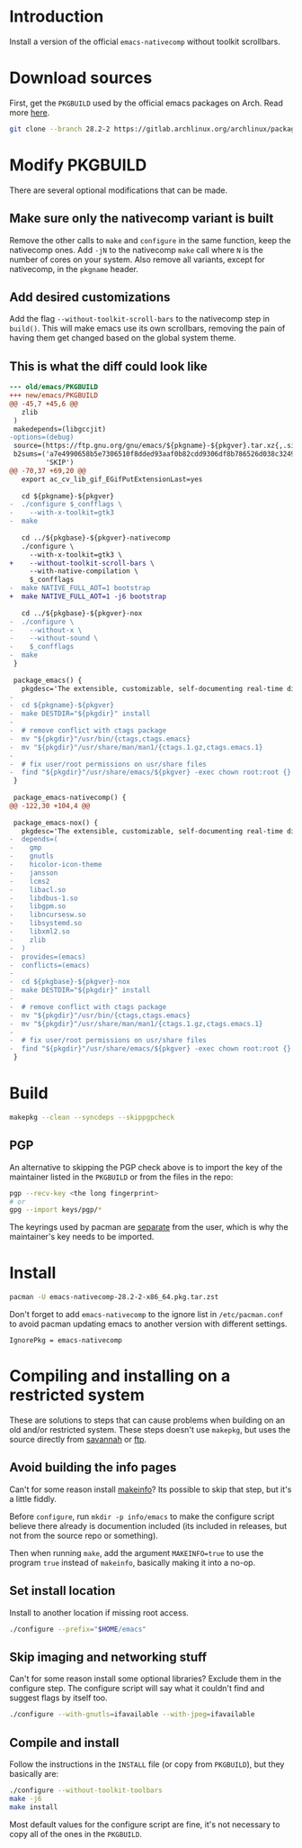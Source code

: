 # Introduction
Install a version of the official `emacs-nativecomp` without toolkit scrollbars.

# Download sources
First, get the `PKGBUILD` used by the official emacs packages on Arch.
Read more [here](https://wiki.archlinux.org/title/Arch_Build_System).

```sh
git clone --branch 28.2-2 https://gitlab.archlinux.org/archlinux/packaging/packages/emacs.git
```

# Modify PKGBUILD
There are several optional modifications that can be made.

## Make sure only the nativecomp variant is built
Remove the other calls to `make` and `configure` in the
same function, keep the nativecomp ones. Add `-jN` to the nativecomp
`make` call where `N` is the number of cores on your system. Also
remove all variants, except for nativecomp, in the `pkgname` header.

## Add desired customizations
Add the flag `--without-toolkit-scroll-bars` to the nativecomp step in
`build()`. This will make emacs use its own scrollbars, removing the
pain of having them get changed based on the global system theme.

## This is what the diff could look like
```diff
--- old/emacs/PKGBUILD
+++ new/emacs/PKGBUILD
@@ -45,7 +45,6 @@
   zlib
 )
 makedepends=(libgccjit)
-options=(debug)
 source=(https://ftp.gnu.org/gnu/emacs/${pkgname}-${pkgver}.tar.xz{,.sig})
 b2sums=('a7e4990658b5e7306510f8dded93aaf0b82cdd9306df8b786526d038c3249ef9579287075f2235eb01a71ae1699db555254f137b86ab2d2305b45895053df552'
         'SKIP')
@@ -70,37 +69,20 @@
   export ac_cv_lib_gif_EGifPutExtensionLast=yes
 
   cd ${pkgname}-${pkgver}
-  ./configure $_confflags \
-    --with-x-toolkit=gtk3
-  make
 
   cd ../${pkgbase}-${pkgver}-nativecomp
   ./configure \
     --with-x-toolkit=gtk3 \
+    --without-toolkit-scroll-bars \
     --with-native-compilation \
     $_confflags
-  make NATIVE_FULL_AOT=1 bootstrap
+  make NATIVE_FULL_AOT=1 -j6 bootstrap
 
   cd ../${pkgbase}-${pkgver}-nox
-  ./configure \
-    --without-x \
-    --without-sound \
-    $_confflags
-  make
 }
 
 package_emacs() {
   pkgdesc='The extensible, customizable, self-documenting real-time display editor'
-
-  cd ${pkgname}-${pkgver}
-  make DESTDIR="${pkgdir}" install
-
-  # remove conflict with ctags package
-  mv "${pkgdir}"/usr/bin/{ctags,ctags.emacs}
-  mv "${pkgdir}"/usr/share/man/man1/{ctags.1.gz,ctags.emacs.1}
-
-  # fix user/root permissions on usr/share files
-  find "${pkgdir}"/usr/share/emacs/${pkgver} -exec chown root:root {} \;
 }
 
 package_emacs-nativecomp() {
@@ -122,30 +104,4 @@
 
 package_emacs-nox() {
   pkgdesc='The extensible, customizable, self-documenting real-time display editor without X11 support'
-  depends=(
-    gmp
-    gnutls
-    hicolor-icon-theme
-    jansson
-    lcms2
-    libacl.so
-    libdbus-1.so
-    libgpm.so
-    libncursesw.so
-    libsystemd.so
-    libxml2.so
-    zlib
-  )
-  provides=(emacs)
-  conflicts=(emacs)
-
-  cd ${pkgbase}-${pkgver}-nox
-  make DESTDIR="${pkgdir}" install
-
-  # remove conflict with ctags package
-  mv "${pkgdir}"/usr/bin/{ctags,ctags.emacs}
-  mv "${pkgdir}"/usr/share/man/man1/{ctags.1.gz,ctags.emacs.1}
-
-  # fix user/root permissions on usr/share files
-  find "${pkgdir}"/usr/share/emacs/${pkgver} -exec chown root:root {} \;
 }
```

# Build
```sh
makepkg --clean --syncdeps --skippgpcheck
```

## PGP
An alternative to skipping the PGP check above is to import the key
of the maintainer listed in the `PKGBUILD` or from the files in the repo:
```sh
pgp --recv-key <the long fingerprint>
# or
gpg --import keys/pgp/*
```
The keyrings used by pacman are [separate](http://allanmcrae.com/2015/01/two-pgp-keyrings-for-package-management-in-arch-linux/)
from the user, which is why the maintainer's key needs to be imported.

# Install
```sh
pacman -U emacs-nativecomp-28.2-2-x86_64.pkg.tar.zst
```

Don't forget to add `emacs-nativecomp` to the ignore list in
`/etc/pacman.conf` to avoid pacman updating emacs to another version
with different settings.

```
IgnorePkg = emacs-nativecomp
```

# Compiling and installing on a restricted system
These are solutions to steps that can cause problems when building on
an old and/or restricted system. These steps doesn't use `makepkg`, but
uses the source directly from
[savannah](http://git.savannah.gnu.org/cgit/emacs.git) 
or [ftp](http://ftp.gnu.org/gnu/emacs/).

## Avoid building the info pages
Can't for some reason install
[makeinfo](https://www.gnu.org/software/texinfo/)? Its possible to
skip that step, but it's a little fiddly.

Before `configure`, run `mkdir -p info/emacs` to make the configure
script believe there already is documention included (its included in
releases, but not from the source repo or something).

Then when running `make`, add the argument `MAKEINFO=true` to use the
program `true` instead of `makeinfo`, basically making it into a
no-op.

## Set install location
Install to another location if missing root access.

```sh
./configure --prefix="$HOME/emacs"
```

## Skip imaging and networking stuff
Can't for some reason install some optional libraries? Exclude them in
the configure step. The configure script will say what it couldn't
find and suggest flags by itself too.

```sh
./configure --with-gnutls=ifavailable --with-jpeg=ifavailable
```

## Compile and install
Follow the instructions in the `INSTALL` file (or copy from `PKGBUILD`),
but they basically are:

```sh
./configure --without-toolkit-toolbars
make -j6
make install
```

Most default values for the configure script are fine, it's not necessary
to copy all of the ones in the `PKGBUILD`.
